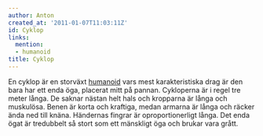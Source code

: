```yaml
---
author: Anton
created_at: '2011-01-07T11:03:11Z'
id: Cyklop
links:
  mention:
  - humanoid
title: Cyklop
---
```


En cyklop är en storväxt [humanoid] vars mest karakteristiska drag är den bara har ett enda öga,
placerat mitt på pannan. Cykloperna är i regel tre meter långa. De saknar nästan helt hals och
kropparna är långa och muskulösa. Benen är korta och kraftiga, medan armarna är långa och räcker
ända ned till knäna. Händernas fingrar är oproportionerligt långa. Det enda ögat är tredubbelt så
stort som ett mänskligt öga och brukar vara grått.

  [humanoid]: humanoid
